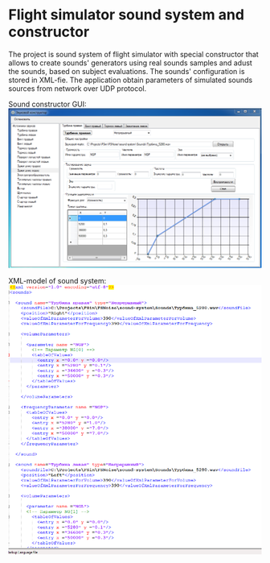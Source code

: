 # Flight simulator sound system and constructor

The project is sound system of flight simulator with special constructor that allows to create sounds' generators using real sounds samples and adust the sounds, based on subject evaluations. The sounds' configuration is stored in XML-fie. The application obtain parameters of simulated sounds sources from network over UDP protocol. 

Sound constructor GUI:
![Image](Pictures/GUI.PNG "GUI")

XML-model of sound system:
![Image](Pictures/ModelXML.PNG "XMLModel")
